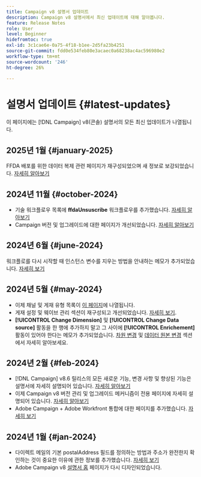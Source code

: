 ```yaml
---
title: Campaign v8 설명서 업데이트
description: Campaign v8 설명서에서 최신 업데이트에 대해 알아봅니다.
feature: Release Notes
role: User
level: Beginner
hidefromtoc: true
exl-id: 3c1cae6e-0a75-4f18-b1ee-2d5fa23b4251
source-git-commit: fdd0e534feb80e3acaec0a68238ac4ac596980e2
workflow-type: tm+mt
source-wordcount: '246'
ht-degree: 26%

---
```


# 설명서 업데이트 {#latest-updates}

이 페이지에는 [!DNL Campaign] v8(콘솔) 설명서의 모든 최신 업데이트가 나열됩니다.

## 2025년 1월 {#january-2025}

FFDA 배포를 위한 데이터 복제 관련 페이지가 재구성되었으며 새 정보로 보강되었습니다. [자세히 알아보기](../architecture/replication.md)

## 2024년 11월 {#october-2024}

* 기술 워크플로우 목록에 **ffdaUnsuscribe** 워크플로우를 추가했습니다. [자세히 알아보기](../../automation/workflow/technical-workflows.md)
* Campaign 버전 및 업그레이드에 대한 페이지가 개선되었습니다. [자세히 알아보기](upgrades.md)

## 2024년 6월 {#june-2024}

워크플로를 다시 시작할 때 인스턴스 변수를 지우는 방법을 안내하는 메모가 추가되었습니다. [자세히 보기](../../automation/workflow/start-a-workflow.md)

## 2024년 5월 {#may-2024}

* 이제 채널 및 게재 유형 목록이 [이 페이지](create-message.md)에 나열됩니다.
* 게재 설정 및 웨이브 관리 섹션이 재구성되고 개선되었습니다. [자세히 보기](../send/configure-and-send.md).
* **[!UICONTROL Change Dimension]** 및 **[!UICONTROL Change Data source]** 활동을 한 행에 추가하지 말고 그 사이에 **[!UICONTROL Enrichement]** 활동이 있어야 한다는 메모가 추가되었습니다. [차원 변경](../../automation/workflow/change-dimension.md) 및 [데이터 원본 변경](../../automation/workflow/change-data-source.md) 섹션에서 자세히 알아보세요.

## 2024년 2월 {#feb-2024}

* [!DNL Campaign] v8.6 릴리스의 모든 새로운 기능, 변경 사항 및 향상된 기능은 설명서에 자세히 설명되어 있습니다. [자세히 알아보기](release-notes.md)
* 이제 Campaign v8 버전 관리 및 업그레이드 메커니즘이 전용 페이지에 자세히 설명되어 있습니다. [자세히 알아보기](upgrades.md)
* Adobe Campaign + Adobe Workfront 통합에 대한 페이지를 추가했습니다. [자세히 보기](../connect/ac-workfront.md)

## 2024년 1월 {#jan-2024}

* 다이렉트 메일의 기본 postalAddress 필드를 정의하는 방법과 주소가 완전한지 확인하는 것이 중요한 이유에 관한 정보를 추가했습니다. [자세히 보기](../send/direct-mail.md)
* Adobe Campaign v8 [설명서 홈](../campaign-home.md) 페이지가 다시 디자인되었습니다.

